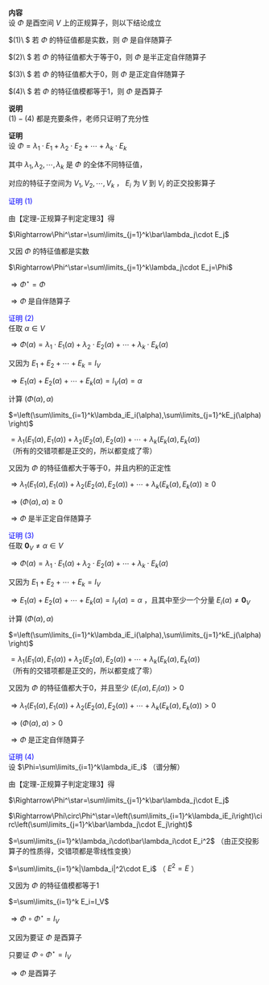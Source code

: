 **内容**  
设 $\Phi$ 是酉空间 $V$ 上的正规算子，则以下结论成立  
  
 $(1)\ $ 若 $\Phi$ 的特征值都是实数，则 $\Phi$ 是自伴随算子  
  
 $(2)\ $ 若 $\Phi$ 的特征值都大于等于0，则 $\Phi$ 是半正定自伴随算子  
  
 $(3)\ $ 若 $\Phi$ 的特征值都大于0，则 $\Phi$ 是正定自伴随算子  
  
 $(4)\ $ 若 $\Phi$ 的特征值模都等于1，则 $\Phi$ 是酉算子  
  
**说明**  
 $(1)-(4)$ 都是充要条件，老师只证明了充分性  
  
**证明**  
设 $\Phi=\lambda_1\cdot E_1+\lambda_2\cdot E_2+\cdots+\lambda_k\cdot E_k$  
  
其中 $\lambda_1,\lambda_2,\cdots,\lambda_k$ 是 $\Phi$ 的全体不同特征值，  
  
对应的特征子空间为 $V_1,V_2,\cdots,V_k$ ， $E_i$ 为 $V$ 到 $V_i$ 的正交投影算子  
  
<font color=blue>证明 $(1)$ </font>  
  
由【定理-正规算子判定定理3】得  
  
 $\Rightarrow\Phi^\star=\sum\limits_{j=1}^k\bar\lambda_j\cdot E_j$  
  
又因 $\Phi$ 的特征值都是实数  
  
 $\Rightarrow\Phi^\star=\sum\limits_{j=1}^k\lambda_j\cdot E_j=\Phi$  
  
 $\Rightarrow\Phi^\star=\Phi$  
  
 $\Rightarrow\Phi$ 是自伴随算子  
  
<font color=blue>证明 $(2)$ </font>  
任取 $\alpha\in V$  
  
 $\Rightarrow\Phi(\alpha)=\lambda_1\cdot E_1(\alpha)+\lambda_2\cdot E_2(\alpha)+\cdots+\lambda_k\cdot E_k(\alpha)$  
  
又因为 $E_1+E_2+\cdots+E_k=I_V$  
  
 $\Rightarrow E_1(\alpha)+E_2(\alpha)+\cdots+E_k(\alpha)=I_V(\alpha)=\alpha$  
  
计算 $(\Phi(\alpha),\alpha)$  
  
 $=\left(\sum\limits_{i=1}^k\lambda_iE_i(\alpha),\sum\limits_{j=1}^kE_j(\alpha)\right)$  
  
 $=\lambda_1(E_1(\alpha),E_1(\alpha))+\lambda_2(E_2(\alpha),E_2(\alpha))+\cdots+\lambda_k(E_k(\alpha),E_k(\alpha))$  
（所有的交错项都是正交的，所以都变成了零）  
  
又因为 $\Phi$ 的特征值都大于等于0，并且内积的正定性  
  
 $\Rightarrow\lambda_1(E_1(\alpha),E_1(\alpha))+\lambda_2(E_2(\alpha),E_2(\alpha))+\cdots+\lambda_k(E_k(\alpha),E_k(\alpha))\geq0$  
  
 $\Rightarrow(\Phi(\alpha),\alpha)\geq0$  
  
 $\Rightarrow\Phi$ 是半正定自伴随算子  
  
<font color=blue>证明 $(3)$ </font>  
任取 $\mathbf0_V\neq\alpha\in V$  
  
 $\Rightarrow\Phi(\alpha)=\lambda_1\cdot E_1(\alpha)+\lambda_2\cdot E_2(\alpha)+\cdots+\lambda_k\cdot E_k(\alpha)$  
  
又因为 $E_1+E_2+\cdots+E_k=I_V$  
  
 $\Rightarrow E_1(\alpha)+E_2(\alpha)+\cdots+E_k(\alpha)=I_V(\alpha)=\alpha$ ，且其中至少一个分量 $E_i(\alpha)\neq\mathbf0_V$  
  
计算 $(\Phi(\alpha),\alpha)$  
  
 $=\left(\sum\limits_{i=1}^k\lambda_iE_i(\alpha),\sum\limits_{j=1}^kE_j(\alpha)\right)$  
  
 $=\lambda_1(E_1(\alpha),E_1(\alpha))+\lambda_2(E_2(\alpha),E_2(\alpha))+\cdots+\lambda_k(E_k(\alpha),E_k(\alpha))$  
（所有的交错项都是正交的，所以都变成了零）  
  
又因为 $\Phi$ 的特征值都大于0，并且至少 $(E_i(\alpha),E_i(\alpha))>0$  
  
 $\Rightarrow\lambda_1(E_1(\alpha),E_1(\alpha))+\lambda_2(E_2(\alpha),E_2(\alpha))+\cdots+\lambda_k(E_k(\alpha),E_k(\alpha))>0$  
  
 $\Rightarrow(\Phi(\alpha),\alpha)>0$  
  
 $\Rightarrow\Phi$ 是正定自伴随算子  
  
<font color=blue>证明 $(4)$ </font>  
设 $\Phi=\sum\limits_{i=1}^k\lambda_iE_i$ （谱分解）  
  
由【定理-正规算子判定定理3】得  
  
 $\Rightarrow\Phi^\star=\sum\limits_{j=1}^k\bar\lambda_j\cdot E_j$  
  
 $\Rightarrow\Phi\circ\Phi^\star=\left(\sum\limits_{i=1}^k\lambda_iE_i\right)\circ\left(\sum\limits_{j=1}^k\bar\lambda_j\cdot E_j\right)$  
  
 $=\sum\limits_{i=1}^k\lambda_i\cdot\bar\lambda_i\cdot E_i^2$ （由正交投影算子的性质得，交错项都是零线性变换）  
  
 $=\sum\limits_{i=1}^k|\lambda_i|^2\cdot E_i$ （ $E^2=E$ ）  
  
又因为 $\Phi$ 的特征值模都等于1  
  
 $=\sum\limits_{i=1}^k E_i=I_V$  
  
 $\Rightarrow\Phi\circ\Phi^\star=I_V$  
  
又因为要证 $\Phi$ 是酉算子  
  
只要证 $\Phi\circ\Phi^\star=I_V$  
  
 $\Rightarrow\Phi$ 是酉算子  
